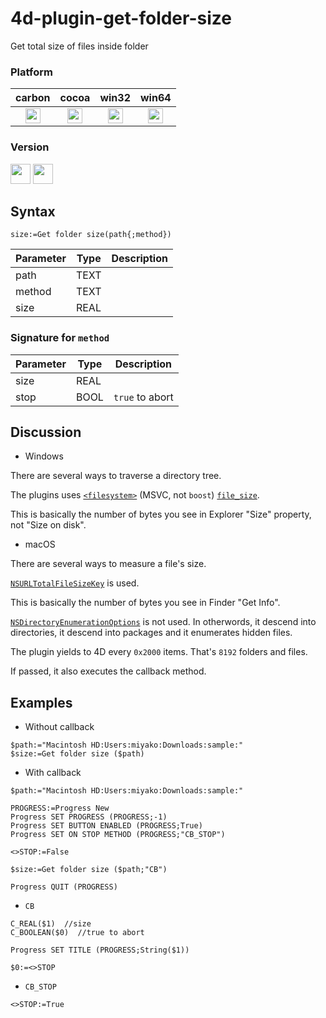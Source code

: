 # 4d-plugin-get-folder-size
Get total size of files inside folder

### Platform

| carbon | cocoa | win32 | win64 |
|:------:|:-----:|:---------:|:---------:|
|<img src="https://cloud.githubusercontent.com/assets/1725068/22371562/1b091f0a-e4db-11e6-8458-8653954a7cce.png" width="24" height="24" />|<img src="https://cloud.githubusercontent.com/assets/1725068/22371562/1b091f0a-e4db-11e6-8458-8653954a7cce.png" width="24" height="24" />|<img src="https://cloud.githubusercontent.com/assets/1725068/22371562/1b091f0a-e4db-11e6-8458-8653954a7cce.png" width="24" height="24" />|<img src="https://cloud.githubusercontent.com/assets/1725068/22371562/1b091f0a-e4db-11e6-8458-8653954a7cce.png" width="24" height="24" />|

### Version

<img src="https://cloud.githubusercontent.com/assets/1725068/18940649/21945000-8645-11e6-86ed-4a0f800e5a73.png" width="32" height="32" /> <img src="https://cloud.githubusercontent.com/assets/1725068/18940648/2192ddba-8645-11e6-864d-6d5692d55717.png" width="32" height="32" />

## Syntax

```
size:=Get folder size(path{;method})
```

Parameter|Type|Description
------------|------------|----
path|TEXT|
method|TEXT|
size|REAL|

### Signature for ``method``

Parameter|Type|Description
------------|------------|----
size|REAL|
stop|BOOL|``true`` to abort

## Discussion

* Windows

There are several ways to traverse a directory tree.

The plugins uses [``<filesystem>``](https://msdn.microsoft.com/en-us/library/hh874694.aspx) (MSVC, not ``boost``) [``file_size``](https://msdn.microsoft.com/en-us/library/hh874829.aspx).

This is basically the number of bytes you see in Explorer "Size" property, not "Size on disk".

* macOS

There are several ways to measure a file's size. 

[``NSURLTotalFileSizeKey``](https://developer.apple.com/documentation/foundation/nsurlresourcekey?language=objc) is used.

This is basically the number of bytes you see in Finder "Get Info".

[``NSDirectoryEnumerationOptions``](https://developer.apple.com/documentation/foundation/nsdirectoryenumerationoptions?language=objc) is not used. In otherwords, it descend into directories, it descend into packages and it enumerates hidden files.

The plugin yields to 4D every ``0x2000`` items. That's ``8192`` folders and files.

If passed, it also executes the callback method.

## Examples

* Without callback

```
$path:="Macintosh HD:Users:miyako:Downloads:sample:"
$size:=Get folder size ($path)
```

* With callback

```
$path:="Macintosh HD:Users:miyako:Downloads:sample:"

PROGRESS:=Progress New 
Progress SET PROGRESS (PROGRESS;-1)
Progress SET BUTTON ENABLED (PROGRESS;True)
Progress SET ON STOP METHOD (PROGRESS;"CB_STOP")

<>STOP:=False

$size:=Get folder size ($path;"CB")

Progress QUIT (PROGRESS)
```

* ``CB``

```
C_REAL($1)  //size
C_BOOLEAN($0)  //true to abort

Progress SET TITLE (PROGRESS;String($1))

$0:=<>STOP
```

* ``CB_STOP``

```
<>STOP:=True
```
